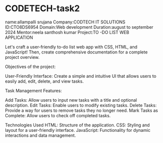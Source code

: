 # CODETECH-task2
name:allampalli srujana
Company:CODTECH IT SOLUTIONS
ID:CTO8DS6954
Domain:Web development
Duration:august to september 2024
Mentor:neela santhosh kumar
Project:TO -DO LIST WEB APPLICATION

Let's craft a user-friendly to-do list web app with CSS, HTML, and
JavaScript! Then, create comprehensive documentation for a
complete project overview.

Objectives of the project:

User-Friendly Interface: Create a simple and intuitive UI that allows users to easily add, edit, delete, and view tasks.

Task Management Features:

Add Tasks: Allow users to input new tasks with a title and optional description.
Edit Tasks: Enable users to modify existing tasks.
Delete Tasks: Provide a way for users to remove tasks they no longer need.
Mark Tasks as Complete: Allow users to check off completed tasks.

Technologies Used
HTML: Structure of the application.
CSS: Styling and layout for a user-friendly interface.
JavaScript: Functionality for dynamic interactions and data management.
